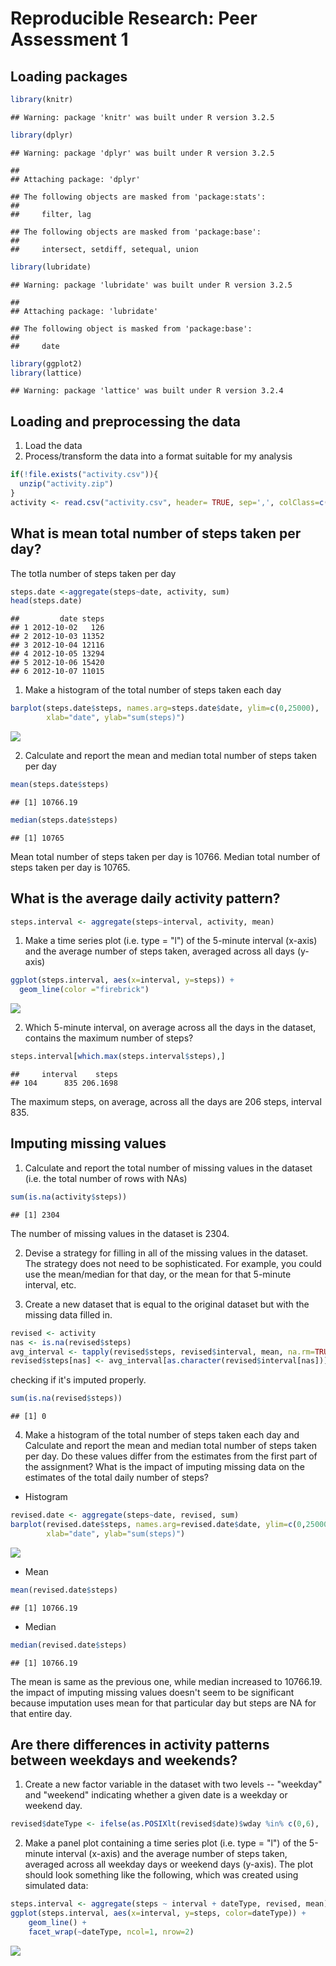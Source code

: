 # Reproducible Research: Peer Assessment 1
## Loading packages



```r
library(knitr)
```

```
## Warning: package 'knitr' was built under R version 3.2.5
```

```r
library(dplyr)
```

```
## Warning: package 'dplyr' was built under R version 3.2.5
```

```
## 
## Attaching package: 'dplyr'
```

```
## The following objects are masked from 'package:stats':
## 
##     filter, lag
```

```
## The following objects are masked from 'package:base':
## 
##     intersect, setdiff, setequal, union
```

```r
library(lubridate)
```

```
## Warning: package 'lubridate' was built under R version 3.2.5
```

```
## 
## Attaching package: 'lubridate'
```

```
## The following object is masked from 'package:base':
## 
##     date
```

```r
library(ggplot2)
library(lattice)
```

```
## Warning: package 'lattice' was built under R version 3.2.4
```



## Loading and preprocessing the data

1. Load the data
2. Process/transform the data into a format suitable for my analysis


```r
if(!file.exists("activity.csv")){
  unzip("activity.zip")
}
activity <- read.csv("activity.csv", header= TRUE, sep=',', colClass=c("numeric", "character", "integer"))
```



## What is mean total number of steps taken per day?

The totla number of steps taken per day


```r
steps.date <-aggregate(steps~date, activity, sum)
head(steps.date)
```

```
##         date steps
## 1 2012-10-02   126
## 2 2012-10-03 11352
## 3 2012-10-04 12116
## 4 2012-10-05 13294
## 5 2012-10-06 15420
## 6 2012-10-07 11015
```

1. Make a histogram of the total number of steps taken each day


```r
barplot(steps.date$steps, names.arg=steps.date$date, ylim=c(0,25000),
        xlab="date", ylab="sum(steps)")
```

![](PA1_template_files/figure-html/unnamed-chunk-3-1.png)<!-- -->

2. Calculate and report the mean and median total number of steps taken per day


```r
mean(steps.date$steps)
```

```
## [1] 10766.19
```


```r
median(steps.date$steps)
```

```
## [1] 10765
```
Mean total number of steps taken per day is 10766.
Median total number of steps taken per day is 10765.


## What is the average daily activity pattern?


```r
steps.interval <- aggregate(steps~interval, activity, mean)
```

1. Make a time series plot (i.e. type = "l") of the 5-minute interval (x-axis) and the average number of steps taken, averaged across all days (y-axis)


```r
ggplot(steps.interval, aes(x=interval, y=steps)) +
  geom_line(color ="firebrick")
```

![](PA1_template_files/figure-html/unnamed-chunk-7-1.png)<!-- -->

2. Which 5-minute interval, on average across all the days in the dataset, contains the maximum number of steps?


```r
steps.interval[which.max(steps.interval$steps),]
```

```
##     interval    steps
## 104      835 206.1698
```
The maximum steps, on average, across all the days are 206 steps, interval 835.


## Imputing missing values

1. Calculate and report the total number of missing values in the dataset (i.e. the total number of rows with NAs)


```r
sum(is.na(activity$steps))
```

```
## [1] 2304
```
The number of missing values in the dataset is 2304.


2. Devise a strategy for filling in all of the missing values in the dataset. The strategy does not need to be sophisticated. For example, you could use the mean/median for that day, or the mean for that 5-minute interval, etc.

3. Create a new dataset that is equal to the original dataset but with the missing data filled in.


```r
revised <- activity
nas <- is.na(revised$steps)
avg_interval <- tapply(revised$steps, revised$interval, mean, na.rm=TRUE, simplify=TRUE)
revised$steps[nas] <- avg_interval[as.character(revised$interval[nas])]
```

checking if it's imputed properly.

```r
sum(is.na(revised$steps))
```

```
## [1] 0
```


4. Make a histogram of the total number of steps taken each day and Calculate and report the mean and median total number of steps taken per day. Do these values differ from the estimates from the first part of the assignment? What is the impact of imputing missing data on the estimates of the total daily number of steps?

* Histogram

```r
revised.date <- aggregate(steps~date, revised, sum)
barplot(revised.date$steps, names.arg=revised.date$date, ylim=c(0,25000),
        xlab="date", ylab="sum(steps)")
```

![](PA1_template_files/figure-html/unnamed-chunk-12-1.png)<!-- -->

* Mean

```r
mean(revised.date$steps)
```

```
## [1] 10766.19
```

* Median

```r
median(revised.date$steps)
```

```
## [1] 10766.19
```
The mean is same as the previous one, while median increased to 10766.19. the impact of imputing missing values doesn't seem to be significant because imputation uses mean for that particular day but steps are NA for that entire day.


## Are there differences in activity patterns between weekdays and weekends?

1. Create a new factor variable in the dataset with two levels -- "weekday" and "weekend" indicating whether a given date is a weekday or weekend day.


```r
revised$dateType <- ifelse(as.POSIXlt(revised$date)$wday %in% c(0,6), 'weekend', 'weekday')
```

2. Make a panel plot containing a time series plot (i.e. type = "l") of the 5-minute interval (x-axis) and the average number of steps taken, averaged across all weekday days or weekend days (y-axis). The plot should look something like the following, which was created using simulated data:


```r
steps.interval <- aggregate(steps ~ interval + dateType, revised, mean)
ggplot(steps.interval, aes(x=interval, y=steps, color=dateType)) + 
    geom_line() + 
    facet_wrap(~dateType, ncol=1, nrow=2)
```

![](PA1_template_files/figure-html/unnamed-chunk-16-1.png)<!-- -->
